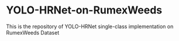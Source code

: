 # YOLO-HRNet-on-RumexWeeds
This is the repository of YOLO-HRNet single-class implementation on RumexWeeds Dataset

